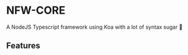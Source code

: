 # NFW-CORE

A NodeJS Typescript framework using Koa with a lot of syntax sugar :chocolate_bar:

## Features

